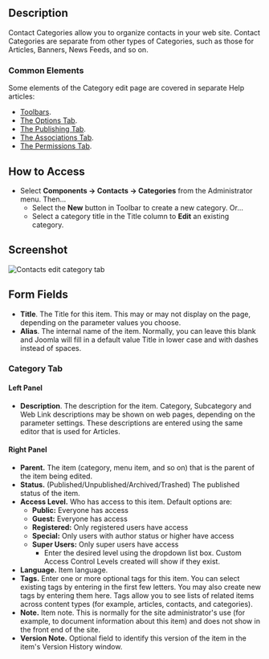 <!-- Filename: Help4.x:Contacts:_New_or_Edit_Category / Display title: Contacts: Edit Category -->

## Description

Contact Categories allow you to organize contacts in your web site.
Contact Categories are separate from other types of Categories, such as
those for Articles, Banners, News Feeds, and so on.

### Common Elements

Some elements of the Category edit page are covered in separate Help articles:

* [Toolbars](jdocmanual?article=help/common-elements/toolbars "").
* [The Options Tab](jdocmanual?article=help/common-elements/edit-category-options "").
* [The Publishing Tab](jdocmanual?article=help/common-elements/edit-publishing "").
* [The Associations Tab](jdocmanual?article=help/common-elements/edit-associations "").
* [The Permissions Tab](jdocmanual?article=help/common-elements/edit-permissions "").

## How to Access

- Select **Components → Contacts → Categories** from the
  Administrator menu. Then...
  - Select the **New** button in Toolbar to create a new category. Or...
  - Select a category title in the Title column to **Edit** an existing
    category.

## Screenshot

![Contacts edit category tab](../../../en/images/contacts/contacts-edit-category-category-tab.png)

## Form Fields

- **Title**. The Title for this item. This may or may not display on the
  page, depending on the parameter values you choose.
- **Alias**. The internal name of the item. Normally, you can leave this
  blank and Joomla will fill in a default value Title in lower case and
  with dashes instead of spaces.

### Category Tab

#### Left Panel

- **Description**. The description for the item. Category, Subcategory
  and Web Link descriptions may be shown on web pages, depending on the
  parameter settings. These descriptions are entered using the same
  editor that is used for Articles.

#### Right Panel

- **Parent.** The item (category, menu item, and so on) that is the
  parent of the item being edited.
- **Status.** (Published/Unpublished/Archived/Trashed) The published
  status of the item.
- **Access Level.** Who has access to this item. Default options are:
  - **Public:** Everyone has access
  - **Guest:** Everyone has access
  - **Registered:** Only registered users have access
  - **Special:** Only users with author status or higher have access
  - **Super Users:** Only super users have access
    - Enter the desired level using the dropdown list box. Custom Access
      Control Levels created will show if they exist.
- **Language.** Item language.
- **Tags.** Enter one or more optional tags for this item. You can
  select existing tags by entering in the first few letters. You may
  also create new tags by entering them here. Tags allow you to see
  lists of related items across content types (for example, articles,
  contacts, and categories).
- **Note.** Item note. This is normally for the site administrator's use
  (for example, to document information about this item) and does not
  show in the front end of the site.
- **Version Note.** Optional field to identify this version of the item
  in the item's Version History
  window.
